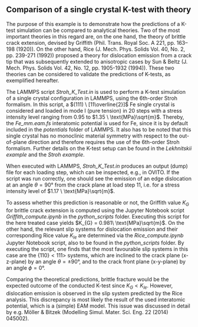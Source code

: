 ## Comparison of a single crystal K-test with theory

The purpose of this example is to demonstrate how the predictions of a K-test simulation can be compared to analytical theories. Two of the most important theories in this regard are, on the one hand, the theory of brittle crack extension, devised by Griffith (Phil. Trans. Royal Soc. A 221, pp. 163–198 (1920)). On the other hand, 
Rice (J. Mech. Phys. Solids Vol. 40, No. 2, pp. 239-271 (1992)) proposed a theory for dislocation emission from a crack tip that was subsequently extended to anisotropic cases
by Sun & Beltz (J. Mech. Phys. Solids Vol. 42, No. 12, pp. 1905-1932 (1994)). These two theories can be considered to validate the predictions of K-tests, as exemplified hereafter.

The LAMMPS script _Stroh_K_Test.in_ is used to perform a K-test simulation of a single crystal configuration in LAMMPS, using the 6th-order Stroh formalism. 
In this script, a $(111) \ [11\overline{2}]$ Fe single crystal is considered and loaded in mode I (pure tension) in $20$ steps with a stress intensity level 
ranging from $0.95$ to $1.35 \ \text{MPa}\sqrt{m}$. Thereby, the _Fe_mm.eam.fs_ interatomic potential is used for Fe, since it is by default included in the _potentials_ 
folder of LAMMPS. It also has to be noted that this single crystal has no monoclinic material symmetry with respect to the out-of-plane direction and therefore requires the use 
of the 6th-order Stroh formalism. Further details on the K-test setup can be found in the _Lekhnitskii example_ and the _Stroh example_. 
 
When executed with LAMMPS, _Stroh_K_Test.in_ produces an output (dump) file for each loading step, which can be inspected, e.g., in OVITO. If the script was run correctly, 
one should see the emission of an edge dislocation at an angle $\theta = 90°$ from the crack plane at load step $11$, i.e. for a stress intensity level of $1.17 \ \text{MPa}\sqrt{m}$. 

To assess whether this prediction is reasonable or not, the Griffith value $K_{G}$ for brittle crack extension is computed using the Jupyter Notebook script _Griffith_compute.ipynb_ in the _python_scripts_ folder. Executing this script for the here treated case yields $K_{G} = 0.981\ \text{MPa}\sqrt{m}$. On the other hand, 
the relevant slip systems for dislocation emission and their corresponding Rice value $K_{Ie}$ are determined via the _Rice_compute.ipynb_ Jupyter Notebook script, 
also to be found in the  _python_scripts_ folder. By executing the script, one finds that the most favourable slip systems in this case are the $\{110\}<111>$ systems, which are
inclined to the crack plane (x-z-plane) by an angle $\theta = \pm 90°$, and to the crack front plane (x-y-plane) by an angle $\phi = 0°$.

Comparing the theoretical predictions, brittle fracture would be the expected outcome of the conducted K-test since $K_{G} < K_{Ie}$. However, dislocation emission is observed
in the slip system predicted by the Rice analysis. This discrepancy is most likely the result of the used interatomic potential, which is a (simple)
EAM model. This issue was discussed in detail by e.g. Möller & Bitzek (Modelling Simul. Mater. Sci. Eng. 22 (2014) 045002).



